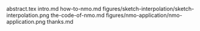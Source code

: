 abstract.tex
intro.md
how-to-nmo.md
figures/sketch-interpolation/sketch-interpolation.png
the-code-of-nmo.md
figures/nmo-application/nmo-application.png
thanks.md
